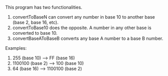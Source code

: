 This program has two functionalities. 
1. convertToBaseN can convert any number in base 10 to another base (base 2, base 16, etc). 
2. convertToBase10 does the opposite. A number in any other base is converted to base 10. 
3. convertBaseAToBaseB converts any base A number to a base B number. 

Examples: 
1. 255 (base 10) --> FF (base 16)
2. 1100100 (base 2) --> 100 (base 10)
3. 64 (base 16) --> 1100100 (base 2)
